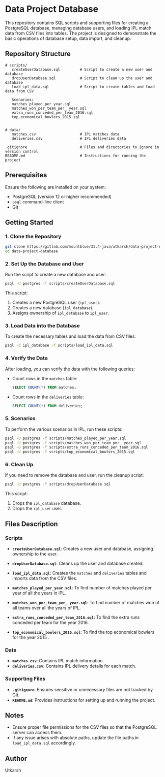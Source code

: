 # Data Project Database

This repository contains SQL scripts and supporting files for creating a PostgreSQL database, managing database users, and loading IPL match data from CSV files into tables. The project is designed to demonstrate the basic operations of database setup, data import, and cleanup.

## Repository Structure

```
# scripts/
   createUserDatabase.sql         # Script to create a new user and database
   dropUserDatabase.sql           # Script to clean up the user and database
   load_ipl_data.sql              # Script to create tables and load data from CSV

   Scenarios:
   matches_played_per_year.sql
   matches_won_per_team_per_ year.sql
   extra_runs_conceded_per_team_2016.sql
   top_economical_bowlers_2015.sql

                               
# data/
   matches.csv                    # IPL matches data
   deliveries.csv                 # IPL deliveries data

.gitignore                        # Files and directories to ignore in version control
README.md                         # Instructions for running the project

```

## Prerequisites

Ensure the following are installed on your system:
- PostgreSQL (version 12 or higher recommended)
- `psql` command-line client
- Git

## Getting Started

### 1. Clone the Repository

```bash
git clone https://gitlab.com/mountblue/31.4-java/utkarsh/data-project-database.git
cd data-project-database
```

### 2. Set Up the Database and User

Run the script to create a new database and user:

```bash
psql -U postgres -f scripts/createUserDatabase.sql
```

This script:
1. Creates a new PostgreSQL user (`ipl_user`).
2. Creates a new database (`ipl_database`).
3. Assigns ownership of `ipl_database` to `ipl_user`.

### 3. Load Data into the Database

To create the necessary tables and load the data from CSV files:

```bash
psql -d ipl_database -f scripts/load_ipl_data.sql
```

### 4. Verify the Data

After loading, you can verify the data with the following queries:

- Count rows in the `matches` table:
  ```sql
  SELECT COUNT(*) FROM matches;
  ```

- Count rows in the `deliveries` table:
  ```sql
  SELECT COUNT(*) FROM deliveries;
  ```
  
### 5. Scenarios

To perform the various scenarios in IPL, run these scripts:

```bash
psql -U postgres -f scripts/matches_played_per_year.sql
psql -U postgres -f scripts/matches_won_per_team_per_ year.sql
psql -U postgres -f scripts/extra_runs_conceded_per_team_2016.sql
psql -U postgres -f scripts/top_economical_bowlers_2015.sql
```

### 6. Clean Up

If you need to remove the database and user, run the cleanup script:

```bash
psql -U postgres -f scripts/dropUserDatabase.sql
```

This script:
1. Drops the `ipl_database` database.
2. Drops the `ipl_user` user.

   

## Files Description

### Scripts
- **`createUserDatabase.sql`**: Creates a new user and database, assigning ownership to the user.
- **`dropUserDatabase.sql`**: Cleans up the user and database created.
- **`load_ipl_data.sql`**: Creates the `matches` and `deliveries` tables and imports data from the CSV files.

- **`matches_played_per_year.sql`**: To find number of matches played per year of all the years in IPL.
- **`matches_won_per_team_per_ year.sql`**: To find number of matches won of all teams over all the years of IPL.
- **`extra_runs_conceded_per_team_2016.sql`**: To find the extra runs conceded per team for the year 2016.
- **`top_economical_bowlers_2015.sql`**: To find the top economical bowlers for the year 2015 .

### Data
- **`matches.csv`**: Contains IPL match information.
- **`deliveries.csv`**: Contains IPL delivery details for each match.

### Supporting Files
- **`.gitignore`**: Ensures sensitive or unnecessary files are not tracked by Git.
- **`README.md`**: Provides instructions for setting up and running the project.

## Notes

- Ensure proper file permissions for the CSV files so that the PostgreSQL server can access them.
- If any issue arises with absolute paths, update the file paths in `load_ipl_data.sql` accordingly.

## Author
Utkarsh



